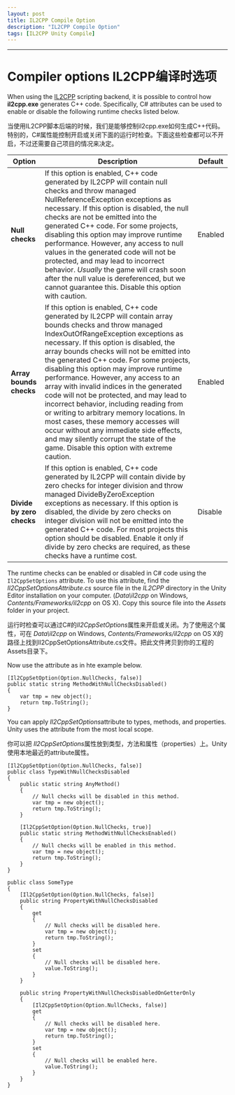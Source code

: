 ```yaml
---
layout: post
title: IL2CPP Compile Option
description: "IL2CPP Compile Option"
tags: [IL2CPP Unity Compile]
---
```


----------------------
# Compiler options IL2CPP编译时选项

When using the [IL2CPP](https://docs.unity3d.com/Manual/IL2CPP.html) scripting backend, it is possible to control how **il2cpp.exe** generates C++ code. Specifically, C# attributes can be used to enable or disable the following runtime checks listed below.

当使用IL2CPP脚本后端的时候，我们是能够控制il2cpp.exe如何生成C++代码。特别的，C#属性能控制开启或关闭下面的运行时检查。下面这些检查都可以不开启，不过还需要自己项目的情况来决定。

| **Option**                | **Description**                          | **Default** |
| ------------------------- | ---------------------------------------- | ----------- |
| **Null checks**           | If this option is enabled, C++ code generated by IL2CPP will contain null checks and throw managed NullReferenceException exceptions as necessary. If this option is disabled, the null checks are not be emitted into the generated C++ code. For some projects, disabling this option may improve runtime performance. However, any access to null values in the generated code will not be protected, and may lead to incorrect behavior. *Usually* the game will crash soon after the null value is dereferenced, but we cannot guarantee this. Disable this option with caution. | Enabled     |
| **Array bounds checks**   | If this option is enabled, C++ code generated by IL2CPP will contain array bounds checks and throw managed IndexOutOfRangeException exceptions as necessary. If this option is disabled, the array bounds checks will not be emitted into the generated C++ code. For some projects, disabling this option may improve runtime performance. However, any access to an array with invalid indices in the generated code will not be protected, and may lead to incorrect behavior, including reading from or writing to arbitrary memory locations. In most cases, these memory accesses will occur without any immediate side effects, and may silently corrupt the state of the game. Disable this option with extreme caution. | Enabled     |
| **Divide by zero checks** | If this option is enabled, C++ code generated by IL2CPP will contain divide by zero checks for integer division and throw managed DivideByZeroException exceptions as necessary. If this option is disabled, the divide by zero checks on integer division will not be emitted into the generated C++ code. For most projects this option should be disabled. Enable it only if divide by zero checks are required, as these checks have a runtime cost. | Disable     |

The runtime checks can be enabled or disabled in C# code using the `Il2CppSetOptions` attribute. To use this attribute, find the *Il2CppSetOptionsAttribute.cs* source file in the *IL2CPP* directory in the Unity Editor installation on your computer. (*Data\il2cpp* on Windows, *Contents/Frameworks/il2cpp* on OS X). Copy this source file into the *Assets* folder in your project. 

运行时检查可以通过C#的*Il2CppSetOptions*属性来开启或关闭。为了使用这个属性，可在 *Data\il2cpp* on Windows, *Contents/Frameworks/il2cpp* on OS X的路径上找到Il2CppSetOptionsAttribute.cs文件。把此文件拷贝到你的工程的Assets目录下。

Now use the attribute as in hte example below.

```
[Il2CppSetOption(Option.NullChecks, false)]
public static string MethodWithNullChecksDisabled()
{
    var tmp = new object();
    return tmp.ToString();
}
```

You can apply *Il2CppSetOptions*attribute to types, methods, and properties. Unity uses the attribute from the most local scope.

你可以把 *Il2CppSetOptions*属性放到类型，方法和属性（properties）上。Unity使用本地最近的attribute属性。

```
[Il2CppSetOption(Option.NullChecks, false)]
public class TypeWithNullChecksDisabled
{
    public static string AnyMethod()
    {
        // Null checks will be disabled in this method.
        var tmp = new object();
        return tmp.ToString();
    }

    [Il2CppSetOption(Option.NullChecks, true)]
    public static string MethodWithNullChecksEnabled()
    {
        // Null checks will be enabled in this method.
        var tmp = new object();
        return tmp.ToString();
    }
}

public class SomeType
{
    [Il2CppSetOption(Option.NullChecks, false)]
    public string PropertyWithNullChecksDisabled
    {
        get
        {
            // Null checks will be disabled here.
            var tmp = new object();
            return tmp.ToString();
        }
        set
        {
            // Null checks will be disabled here.
            value.ToString();
        }
    }

    public string PropertyWithNullChecksDisabledOnGetterOnly
    {
        [Il2CppSetOption(Option.NullChecks, false)]
        get
        {
            // Null checks will be disabled here.
            var tmp = new object();
            return tmp.ToString();
        }
        set
        {
            // Null checks will be enabled here.
            value.ToString();
        }
    }
}
```